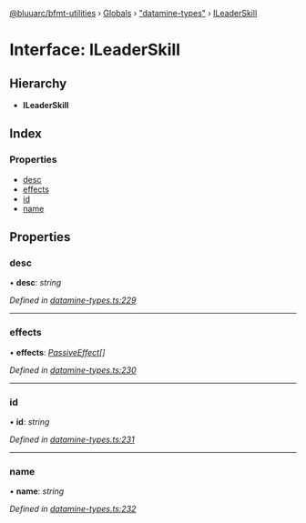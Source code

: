 [@bluuarc/bfmt-utilities](../README.md) › [Globals](../globals.md) › ["datamine-types"](../modules/_datamine_types_.md) › [ILeaderSkill](_datamine_types_.ileaderskill.md)

# Interface: ILeaderSkill

## Hierarchy

* **ILeaderSkill**

## Index

### Properties

* [desc](_datamine_types_.ileaderskill.md#desc)
* [effects](_datamine_types_.ileaderskill.md#effects)
* [id](_datamine_types_.ileaderskill.md#id)
* [name](_datamine_types_.ileaderskill.md#name)

## Properties

###  desc

• **desc**: *string*

*Defined in [datamine-types.ts:229](https://github.com/BluuArc/bfmt-utilities/blob/caba68a/src/datamine-types.ts#L229)*

___

###  effects

• **effects**: *[PassiveEffect](../modules/_datamine_types_.md#passiveeffect)[]*

*Defined in [datamine-types.ts:230](https://github.com/BluuArc/bfmt-utilities/blob/caba68a/src/datamine-types.ts#L230)*

___

###  id

• **id**: *string*

*Defined in [datamine-types.ts:231](https://github.com/BluuArc/bfmt-utilities/blob/caba68a/src/datamine-types.ts#L231)*

___

###  name

• **name**: *string*

*Defined in [datamine-types.ts:232](https://github.com/BluuArc/bfmt-utilities/blob/caba68a/src/datamine-types.ts#L232)*
